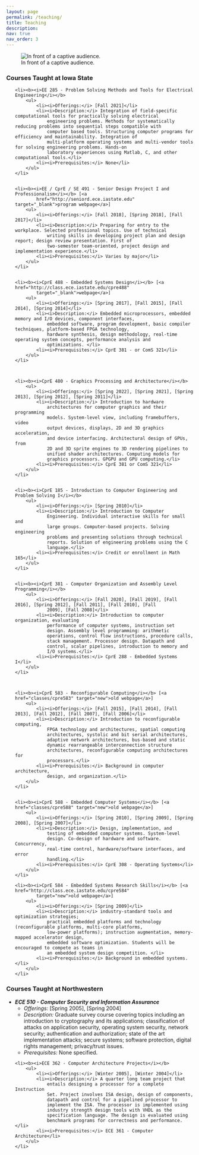 ```yaml
---
layout: page
permalink: /teaching/
title: Teaching
description: 
nav: true
nav_order: 3
---
```




<figure>
  <img src="{{site.url}}{{site.baseurl}}/assets/img/zambreno_teaching.jpg" alt="In front of a captive audience."/>
  <figcaption>In front of a captive audience.</figcaption>
</figure>

<h3> Courses Taught at Iowa State</h3>

<ul>

	<li><b><i>EE 285 - Problem Solving Methods and Tools for Electrical Engineering</i></b>
		<ul>
			<li><i>Offerings:</i> [Fall 2021]</li>
			<li><i>Description:</i> Integration of field-specific computational tools for practically solving electrical
				engineering problems. Methods for systematically reducing problems into sequential steps compatible with
				computer based tools. Structuring computer programs for efficiency and maintainability. Integration of
				multi-platform operating systems and multi-vendor tools for solving engineering problems. Hands-on
				laboratory experiences using Matlab, C, and other computational tools.</li>
			<li><i>Prerequisites:</i> None</li>
		</ul>
	</li>


	<li><b><i>EE / CprE / SE 491 - Senior Design Project I and Professionalism</i></b> [<a
			href="http://seniord.ece.iastate.edu" target="_blank">program webpage</a>]
		<ul>
			<li><i>Offerings:</i> [Fall 2018], [Spring 2018], [Fall 2017]</li>
			<li><i>Description:</i> Preparing for entry to the workplace. Selected professional topics. Use of technical
				writing skills in developing project plan and design report; design review presentation. First of
				two-semester team-oriented, project design and implementation experience.</li>
			<li><i>Prerequisites:</i> Varies by major</li>
		</ul>
	</li>


	<li><b><i>CprE 488 - Embedded Systems Design</i></b> [<a href="http://class.ece.iastate.edu/cpre488"
			target="_blank">webpage</a>]
		<ul>
			<li><i>Offerings:</i> [Spring 2017], [Fall 2015], [Fall 2014], [Spring 2014]</li>
			<li><i>Description:</i> Embedded microprocessors, embedded memory and I/O devices, component interfaces,
				embedded software, program development, basic compiler techniques, platform-based FPGA technology,
				hardware synthesis, design methodology, real-time operating system concepts, performance analysis and
				optimizations. </li>
			<li><i>Prerequisites:</i> CprE 381 - or ComS 321</li>
		</ul>
	</li>



	<li><b><i>CprE 480 - Graphics Processing and Architecture</i></b>
		<ul>
			<li><i>Offerings:</i> [Spring 2022], [Spring 2021], [Spring 2013], [Spring 2012], [Spring 2011]</li>
			<li><i>Description:</i> Introduction to hardware
				architectures for computer graphics and their programming
				models. System-level view, including framebuffers, video
				output devices, displays, 2D and 3D graphics acceleration,
				and device interfacing. Architectural design of GPUs, from
				2D and 3D sprite engines to 3D rendering pipelines to
				unified shader architectures. Computing models for
				graphics processors. GPGPU and GPU computing.</li>
			<li><i>Prerequisites:</i> CprE 381 or ComS 321</li>
		</ul>
	</li>


	<li><b><i>CprE 185 - Introduction to Computer Engineering and Problem Solving I</i></b>
		<ul>
			<li><i>Offerings:</i> [Spring 2010]</li>
			<li><i>Description:</i> Introduction to Computer
				Engineering. Individual interactive skills for small and
				large groups. Computer-based projects. Solving engineering
				problems and presenting solutions through technical
				reports. Solution of engineering problems using the C
				language.</li>
			<li><i>Prerequisites:</i> Credit or enrollment in Math 165</li>
		</ul>
	</li>


	<li><b><i>CprE 381 - Computer Organization and Assembly Level Programming</i></b>
		<ul>
			<li><i>Offerings:</i> [Fall 2020], [Fall 2019], [Fall 2016], [Spring 2012], [Fall 2011], [Fall 2010], [Fall
				2009], [Fall 2008]</li>
			<li><i>Description:</i> Introduction to computer organization, evaluating
				performance of computer systems, instruction set
				design. Assembly level programming: arithmetic
				operations, control flow instructions, procedure calls,
				stack management. Processor design. Datapath and
				control, scalar pipelines, introduction to memory and
				I/O systems.</li>
			<li><i>Prerequisites:</i> CprE 288 - Embedded Systems I</li>
		</ul>
	</li>



	<li><b><i>CprE 583 - Reconfigurable Computing</i></b> [<a href="classes/cpre583" target="new">old webpage</a>]
		<ul>
			<li><i>Offerings:</i> [Fall 2015], [Fall 2014], [Fall 2013], [Fall 2012], [Fall 2007], [Fall 2006]</li>
			<li><i>Description:</i> Introduction to reconfigurable computing,
				FPGA technology and architectures, spatial computing
				architectures, systolic and bit serial architectures,
				adaptive network architectures, bus-based and static
				dynamic rearrangeable interconnection structure
				architectures, reconfigurable computing architectures for
				processors.</li>
			<li><i>Prerequisites:</i> Background in computer architecture,
				design, and organization.</li>
		</ul>
	</li>


	<li><b><i>CprE 588 - Embedded Computer Systems</i></b> [<a href="classes/cpre588" target="new">old webpage</a>]
		<ul>
			<li><i>Offerings:</i> [Spring 2010], [Spring 2009], [Spring 2008], [Spring 2007]</li>
			<li><i>Description:</i> Design, implementation, and
				testing of embedded computer systems. System-level
				design. Co-design of hardware and software. Concurrency,
				real-time control, hardware/software interfaces, and error
				handling.</li>
			<li><i>Prerequisites:</i> CprE 308 - Operating Systems</li>
		</ul>
	</li>

	<li><b><i>CprE 584 - Embedded Systems Research Skills</i></b> [<a href="http://class.ece.iastate.edu/cpre584"
			target="new">old webpage</a>]
		<ul>
			<li><i>Offerings:</i> [Spring 2009]</li>
			<li><i>Description:</i> industry-standard tools and optimization strategies;
				practical embedded platforms and technology (reconfigurable platforms, multi-core platforms,
				low-power platforms); instruction augmentation, memory-mapped accelerator design,
				embedded software optimization. Students will be encouraged to compete as teams in
				an embedded system design competition. </li>
			<li><i>Prerequisites:</i> Background in embedded systems.</li>
		</ul>
	</li>

</ul>

<h3>Courses Taught at Northwestern</h3>
<ul>
	<li><b><i>ECE 510 - Computer Security and Information
				Assurance</i></b>
		<ul>
			<li><i>Offerings:</i> [Spring 2005], [Spring 2004]</li>
			<li><i>Description:</i> Graduate survey course covering
				topics including an introduction to cryptography and its
				applications; classification of attacks on application
				security, operating system security, network security;
				authentication and authorization; state of the art
				implementation attacks; secure systems; software
				protection, digital rights management; privacy/trust
				issues.</li>
			<li><i>Prerequisites:</i> None specified.</li>
		</ul>
	</li>

	<li><b><i>ECE 362 - Computer Architecture Projects</i></b>
		<ul>
			<li><i>Offerings:</i> [Winter 2005], [Winter 2004]</li>
			<li><i>Description:</i> A quarter long team project that
				entails designing a processor for a complete Instruction
				Set. Project involves ISA design, design of components,
				datapath and control for a pipelined processor to
				implement the ISA. The processor is implemented using
				industry strength design tools with VHDL as the
				specification language. The design is evaluated using
				benchmark programs for correctness and performance.</li>
			<li><i>Prerequisites:</i> ECE 361 - Computer Architecture</li>
		</ul>
	</li>
</ul>